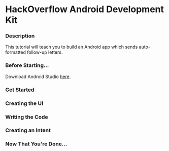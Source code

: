 # HackOverflow Android Development Kit

### Description
This tutorial will teach you to build an Android app which sends auto-formatted follow-up letters.

### Before Starting...
Download Android Studio [here](https://developer.android.com/studio/index.html).

### Get Started

### Creating the UI

### Writing the Code

### Creating an Intent

### Now That You're Done...
